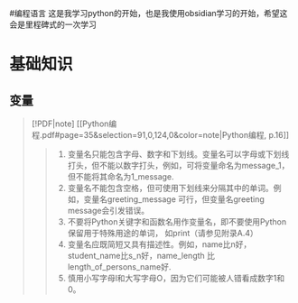 #编程语言
这是我学习python的开始，也是我使用obsidian学习的开始，希望这会是里程碑式的一次学习

# 基础知识
## 变量
> [!PDF|note] [[Python编程.pdf#page=35&selection=91,0,124,0&color=note|Python编程, p.16]]
> > 1. 变量名只能包含字母、数字和下划线。变量名可以字母或下划线打头，但不能以数字打头，例如，可将变量命名为message_1，但不能将其命名为1_message.
> > 2. 变量名不能包含空格，但可使用下划线来分隔其中的单词。例如，变量名greeting_message 可行，但变量名greeting message会引发错误。 
> > 3. 不要将Python关键字和函数名用作变量名，即不要使用Python保留用于特殊用途的单词， 如print（请参见附录A.4）
> > 4. 变量名应既简短又具有描述性。例如，name比n好，student_name比s_n好，name_length 比length_of_persons_name好.
> > 5. 慎用小写字母l和大写字母O，因为它们可能被人错看成数字1和0。
